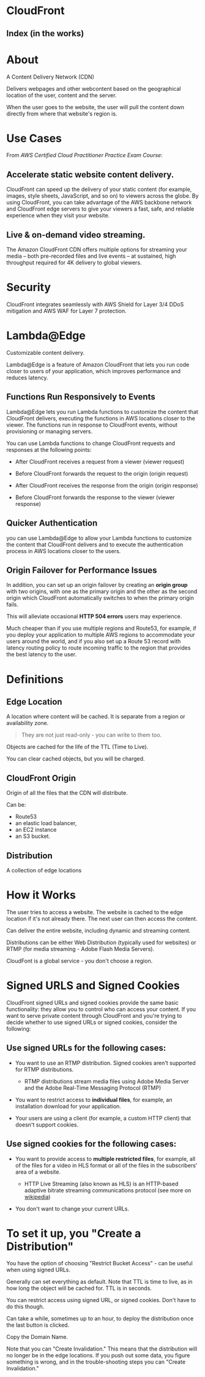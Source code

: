 # CloudFront

## Index (in the works)



# About
A Content Delivery Network (CDN) 

Delivers webpages and other webcontent based on the geographical location of the user, content and the server.

When the user goes to the website, the user will pull the content down directly from where that website's region is.

# Use Cases

From *AWS Certified Cloud Practitioner Practice Exam Course*:

## Accelerate static website content delivery.

CloudFront can speed up the delivery of your static content (for example, images, style sheets, JavaScript, and so on) to viewers across the globe. By using CloudFront, you can take advantage of the AWS backbone network and CloudFront edge servers to give your viewers a fast, safe, and reliable experience when they visit your website.

## Live & on-demand video streaming.

The Amazon CloudFront CDN offers multiple options for streaming your media – both pre-recorded files and live events – at sustained, high throughput required for 4K delivery to global viewers.

# Security

CloudFront integrates seamlessly with AWS Shield for Layer 3/4 DDoS mitigation and AWS WAF for Layer 7 protection.

# Lambda@Edge

Customizable content delivery.

Lambda@Edge is a feature of Amazon CloudFront that lets you run code closer to users of your application, which improves performance and reduces latency.

## Functions Run Responsively to Events

Lambda@Edge lets you run Lambda functions to customize the content that CloudFront delivers, executing the functions in AWS locations closer to the viewer. The functions run in response to CloudFront events, without provisioning or managing servers. 

You can use Lambda functions to change CloudFront requests and responses at the following points:

- After CloudFront receives a request from a viewer (viewer request)

- Before CloudFront forwards the request to the origin (origin request)

- After CloudFront receives the response from the origin (origin response)

- Before CloudFront forwards the response to the viewer (viewer response)

## Quicker Authentication

you can use Lambda@Edge to allow your Lambda functions to customize the content that CloudFront delivers and to execute the authentication process in AWS locations closer to the users. 


## Origin Failover for Performance Issues

In addition, you can set up an origin failover by creating an **origin group** with two origins, with one as the primary origin and the other as the second origin which CloudFront automatically switches to when the primary origin fails. 

This will alleviate occasional **HTTP 504 errors** users may experience.

Much cheaper than if you use multiple regions and Route53, for example, if you deploy your application to multiple AWS regions to accommodate your users around the world, and if you also set up a Route 53 record with latency routing policy to route incoming traffic to the region that provides the best latency to the user.

# Definitions

## Edge Location

A location where content will be cached. It is separate from a region or availability zone.

> They are not just read-only - you can write to them too.

Objects are cached for the life of the TTL (Time to Live).

You can clear cached objects, but you will be charged. 

## CloudFront Origin

Origin of all the files that the CDN will distribute. 

Can be: 

* Route53
* an elastic load balancer, 
* an EC2 instance
* an S3 bucket.

## Distribution

A collection of edge locations

# How it Works

The user tries to access a website. The website is cached to the edge location if it's not already there. The next user can then access the content.

Can deliver the entire website, including dynamic and streaming content. 

Distributions can be either Web Distribution (typically used for websites) or RTMP (for media streaming - Adobe Flash Media Servers).

CloudFont is a global service - you don't choose a region.

# Signed URLS and Signed Cookies

CloudFront signed URLs and signed cookies provide the same basic functionality: they allow you to control who can access your content. If you want to serve private content through CloudFront and you're trying to decide whether to use signed URLs or signed cookies, consider the following:

## Use signed URLs for the following cases:

- You want to use an RTMP distribution. Signed cookies aren't supported for RTMP distributions.
  * RTMP distributions stream media files using Adobe Media Server and the Adobe Real-Time Messaging Protocol (RTMP)

- You want to restrict access to **individual files**, for example, an installation download for your application.

- Your users are using a client (for example, a custom HTTP client) that doesn't support cookies.

## Use signed cookies for the following cases:

- You want to provide access to **multiple restricted files**, for example, all of the files for a video in HLS format or all of the files in the subscribers' area of a website.
  * HTTP Live Streaming (also known as HLS) is an HTTP-based adaptive bitrate streaming communications protocol (see more on [wikipedia](https://en.wikipedia.org/wiki/HTTP_Live_Streaming))

- You don't want to change your current URLs.

# To set it up, you "Create a Distribution"

You have the option of choosing "Restrict Bucket Access" - can be useful when using signed URLs. 

Generally can set everything as default. Note that TTL is time to live, as in how long the object will be cached for. TTL is in seconds.

You can restrict access using signed URL, or signed cookies. Don't have to do this though. 

Can take a while, sometimes up to an hour, to deploy the distribution once the last button is clicked. 

Copy the Domain Name. 

Note that you can "Create Invalidation." This means that the distribution will no longer be in the edge locations. If you push out some data, you figure something is wrong, and in the trouble-shooting steps you can "Create Invalidation."
